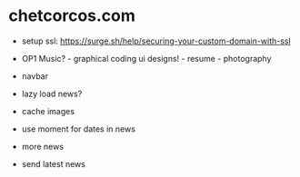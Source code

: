 # chetcorcos.com

- setup ssl: https://surge.sh/help/securing-your-custom-domain-with-ssl

- OP1 Music? - graphical coding ui designs! - resume - photography

- navbar
- lazy load news?
- cache images
- use moment for dates in news
- more news
- send latest news